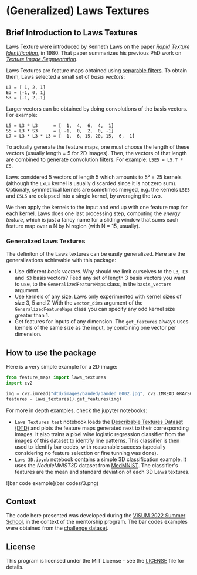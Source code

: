 # (Generalized) Laws Textures

## Brief Introduction to Laws Textures

Laws Texture were introduced by Kenneth Laws on the paper *[Rapid Texture Identification](https://www.spiedigitallibrary.org/conference-proceedings-of-spie/0238/1/Rapid-Texture-Identification/10.1117/12.959169.short?SSO=1)*, in 1980. That paper summarizes his previous PhD work on [*Texture Image Segmentation*](https://apps.dtic.mil/sti/citations/ADA083283). 

Laws Textures are feature maps obtained using [separable filters](https://en.wikipedia.org/wiki/Separable_filter). To obtain them, Laws selected a small set of *basis vectors*: 

```
L3 = [ 1, 2, 1]
E3 = [-1, 0, 1]
S3 = [-1, 2,-1]
```

Larger vectors can be obtained by doing convolutions of the basis vectors. For example:

```
L5 = L3 * L3      = [  1,  4,  6,  4,  1]
S5 = L3 * S3      = [ -1,  0,  2,  0, -1]
L7 = L3 * L3 * L3 = [  1,  6, 15, 20, 15,  6,  1]
```

To actually generate the feature maps, one must choose the length of these vectors (usually length = 5 for 2D images). Then, the vectors of that length are combined to generate convolution filters. For example: `L5E5 = L5.T * E5`. 

Laws considered 5 vectors of length 5 which amounts to 5² = 25 kernels (although the `LxLx` kernel is usually discarded since it is not zero sum). Optionaly, symmetrical kernels are sometimes merged, e.g. the kernels `L5E5` and `E5L5` are colapsed into a single kernel, by averaging the two.

We then apply the kernels to the input and end up with one feature map for each kernel. Laws does one last processing step, computing the *energy texture*, which is just a fancy name for a sliding window that sums each feature map over a N by N region (with N = 15, usually).

### Generalized Laws Textures

The definiton of the Laws textures can be easily generalized. Here are the generalizations achievable with this package:

- Use different *basis vectors*. Why should we limit ourselves to the `L3`,` E3` and` S3` basis vectors? Feed any set of length 3 basis vectors you want to use, to the `GeneralizedFeatureMaps` class, in the `basis_vectors` argument.
- Use kernels of any size. Laws only experimented with kernel sizes of size 3, 5 and 7. With the `vector_dims` argument of the `GeneralizedFeatureMaps` class you can specify any odd kernel size greater than 1. 
- Get features for inputs of any dimension. The `get_features` always uses kernels of the same size as the input, by combining one vector per dimension.

## How to use the package

Here is a very simple example for a 2D image:

```python
from feature_maps import laws_textures
import cv2

img = cv2.imread("dtd/images/banded/banded_0002.jpg", cv2.IMREAD_GRAYSCALE)
features = laws_textures().get_features(img)
```

For more in depth examples, check the jupyter notebooks:

- `Laws Textures test` notebook loads the [Describable Textures Dataset (DTD)](https://www.robots.ox.ac.uk/~vgg/data/dtd) and plots the feature maps generated next to their corresponding images. It also trains a pixel wise logistic regression classifier from the images of this dataset to identify line patterns. This classifier is then used to identify bar codes, with reasonable success (specially considering no feature selection or fine tunning was done).
- `Laws 3D.ipynb` notebook contains a simple 3D classification example. It uses the *NoduleMNIST3D* dataset from [MedMNIST](https://github.com/MedMNIST/MedMNIST). The classifier's features are the mean and standard deviation of each 3D Laws textures. 

![bar code example](bar codes/3.png)

## Context

The code here presented was developed during the [VISUM 2022 Summer School](https://github.com/visum-summerschool/visum-2022), in the context of the mentorship program. The bar codes examples were obtained from the [challenge dataset](https://github.com/visum-summerschool/visum-competition2022).

## License

This program is licensed under the MIT License - see the [LICENSE](https://github.com/GravO8/laws-textures/blob/master/LICENSE) file for details.